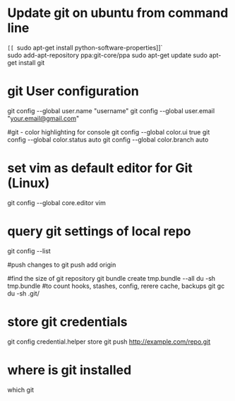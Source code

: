 # Update git on ubuntu from command line
`[[ `sudo apt-get install python-software-properties]]` <br>
sudo add-apt-repository ppa:git-core/ppa
sudo apt-get update
sudo apt-get install git


# git User configuration
git config --global user.name "username"
git config --global user.email "your.email@gmail.com" 
 

#git - color highlighting for console 
git config --global color.ui true
git config --global color.status auto
git config --global color.branch auto 


# set vim as default editor for Git (Linux)
git config --global core.editor vim 


# query git settings of local repo
git config --list 


#push changes to git
push add origin

#find the size of git repository
git bundle create tmp.bundle --all
du -sh tmp.bundle
#to count hooks, stashes, config, rerere cache, backups 
git gc
du -sh .git/

# store git credentials
git config credential.helper store
git push http://example.com/repo.git

# where is git installed
which git

